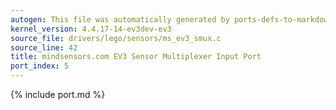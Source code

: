 ```yaml
---
autogen: This file was automatically generated by ports-defs-to-markdown.py
kernel_version: 4.4.17-14-ev3dev-ev3
source_file: drivers/lego/sensors/ms_ev3_smux.c
source_line: 42
title: mindsensors.com EV3 Sensor Multiplexer Input Port
port_index: 5
---
```


{% include port.md %}

